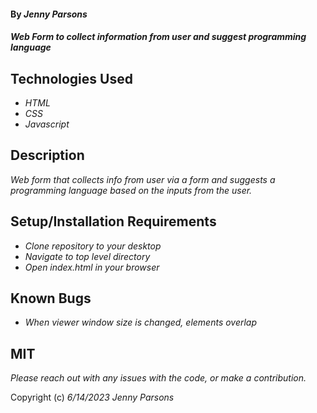 #### By _**Jenny Parsons**_

#### _Web Form to collect information from user and suggest programming language_

## Technologies Used

* _HTML_
* _CSS_
* _Javascript_


## Description

_Web form that collects info from user via a form and suggests a programming language based on the inputs from the user._

## Setup/Installation Requirements

* _Clone repository to your desktop_
* _Navigate to top level directory_ 
* _Open index.html in your browser_

## Known Bugs

* _When viewer window size is changed, elements overlap_

## MIT

_Please reach out with any issues with the code, or make a contribution._

Copyright (c) _6/14/2023_ _Jenny Parsons_